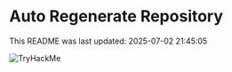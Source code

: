 # Auto Regenerate Repository

This README was last updated: 2025-07-02 21:45:05

 ![TryHackMe](https://tryhackme.com/badge/533634)